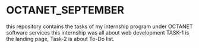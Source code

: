 # OCTANET_SEPTEMBER
this repository contains the tasks of my internship program under OCTANET software services this internship was all about web development TASK-1 is the landing page, Task-2 is about To-Do list.
